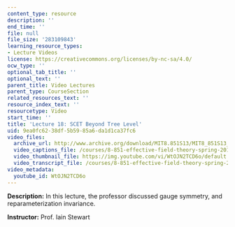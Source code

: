 ```yaml
---
content_type: resource
description: ''
end_time: ''
file: null
file_size: '283109843'
learning_resource_types:
- Lecture Videos
license: https://creativecommons.org/licenses/by-nc-sa/4.0/
ocw_type: ''
optional_tab_title: ''
optional_text: ''
parent_title: Video Lectures
parent_type: CourseSection
related_resources_text: ''
resource_index_text: ''
resourcetype: Video
start_time: ''
title: 'Lecture 18: SCET Beyond Tree Level'
uid: 9ea0fc62-38df-5b59-85a6-da1d1ca37fc6
video_files:
  archive_url: http://www.archive.org/download/MIT8.851S13/MIT8_851S13_lec18_300k.mp4
  video_captions_file: /courses/8-851-effective-field-theory-spring-2013/7b23b44af72c5306a01662c2b83045a2_WtOJN2TCD6o.vtt
  video_thumbnail_file: https://img.youtube.com/vi/WtOJN2TCD6o/default.jpg
  video_transcript_file: /courses/8-851-effective-field-theory-spring-2013/c7b821404c768ceaf3b8bce9d92524c5_WtOJN2TCD6o.pdf
video_metadata:
  youtube_id: WtOJN2TCD6o
---
```


**Description:** In this lecture, the professor discussed gauge symmetry, and reparameterization invariance.

**Instructor:** Prof. Iain Stewart

